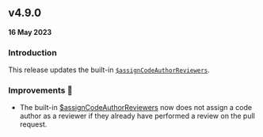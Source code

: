 ## v4.9.0

**16 May 2023**

### Introduction

This release updates the built-in [`$assignCodeAuthorReviewers`](/guides/built-ins/#assigncodeauthorreviewers).

### Improvements :rocket:

- The built-in [$assignCodeAuthorReviewers](/guides/built-ins/#assigncodeauthorreviewers) now does not assign a code author as a reviewer if they already have performed a review on the pull request.
